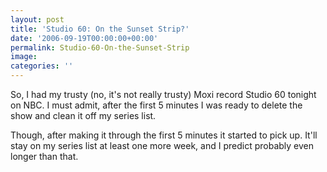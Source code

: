 ```yaml
---
layout: post
title: 'Studio 60: On the Sunset Strip?'
date: '2006-09-19T00:00:00+00:00'
permalink: Studio-60-On-the-Sunset-Strip
image: 
categories: ''
---
```

So, I had my trusty (no, it's not really trusty) Moxi record Studio 60 tonight on NBC. I must admit, after the first 5 minutes I was ready to delete the show and clean it off my series list. 

Though, after making it through the first 5 minutes it started to pick up. It'll stay on my series list at least one more week, and I predict probably even longer than that.
